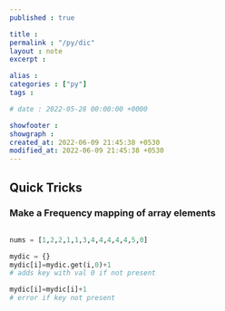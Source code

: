 ```yaml
---
published : true

title : 
permalink : "/py/dic"
layout : note
excerpt : 

alias : 
categories : ["py"]
tags : 

# date : 2022-05-28 00:00:00 +0000

showfooter : 
showgraph : 
created_at: 2022-06-09 21:45:38 +0530
modified_at: 2022-06-09 21:45:38 +0530
---
```


## Quick Tricks

### Make a Frequency mapping of array elements

```python

nums = [1,2,2,1,1,3,4,4,4,4,4,5,0]

mydic = {}
mydic[i]=mydic.get(i,0)+1 
# adds key with val 0 if not present

mydic[i]=mydic[i]+1
# error if key not present

```

